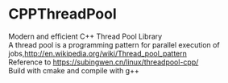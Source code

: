 # CPPThreadPool
Modern and efficient C++ Thread Pool Library  
A thread pool is a programming pattern for parallel execution of jobs,<http://en.wikipedia.org/wiki/Thread_pool_pattern>  
Reference to <https://subingwen.cn/linux/threadpool-cpp/>  
Build with cmake and compile with g++  
